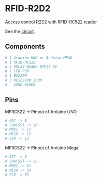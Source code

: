 RFID-R2D2
=======

Access control R2D2 with RFID-RC522 reader

See the [circuit](https://circuits.io/circuits/3090411-rfid-r2d2).

## Components

```bash
# 1 Arduino UNO or Arduino MEGA
# 1 RFID-RC522
# 1 RELAY BOARD BTE13 5V
# 1 LED RGB
# 1 BUZZER
# 3 RESISTOR 330R
#   SOME WIRES
```

## Pins

MFRC522 -> Pinout of Arduino UNO

```bash
# RST -> 9
# SDA(SS) -> 10
# MOSI -> 11
# MISO -> 12
# SCK -> 13
```

MFRC522 -> Pinout of Arduino Mega

```bash
# RST -> 5
# SDA(SS) -> 53
# MOSI -> 51
# MISO -> 50
# SCK -> 52
```

